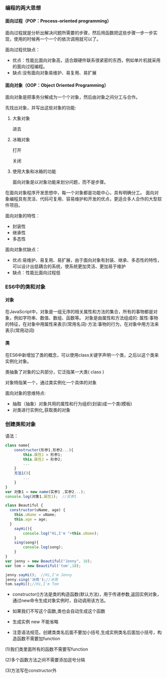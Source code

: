 ### 编程的两大思想
#### 面向过程（POP：Process-oriented programming）
面向过程就是分析出解决问题所需要的步骤，然后用函数把这些步骤一步一步实现，使用的时候再一个一个的依次调用就可以了。

面向过程优缺点：

+ 优点︰性能比面向对象高，适合跟硬件联系很紧密的东西，例如单片机就采用的面向过程编程。
+ 缺点∶没有面向对象易维护、易复用、易扩展

#### 面向对象（OOP：Object Oriented Programming）

面向对象是把事务分解成为一个个对象，然后由对象之间分工与合作。

先找出对象，并写出这些对象的功能:

1. 大象对象

    进去

2. 冰箱对象

    打开

    关闭


3. 使用大象和冰箱的功能

    面向对象是以对象功能来划分问题，而不是步骤。

在面向对象程序开发思想中，每一个对象都是功能中心，具有明确分工。
面向对象编程具有灵活、代码可复用、容易维护和开发的优点，更适合多人合作的大型软件项目。

面向对象的特性︰
+ 封装性
+ 继承性
+ 多态性


面向对象优缺点：

+ 优点∶易维护、易复用、易扩展，由于面向对象有封装、继承、多态性的特性，可以设计出低耦合的系统，使系统更加灵活、更加易于维护
+ 缺点︰性能比面向过程低

### ES6中的类和对象

#### 对象
在JavaScript中，对象是一组无序的相关属性和方法的集合，所有的事物都是对象，例如字符串、数值、数组、函数等。
对象是由属性和方法组成的:
属性∶事物的特征，在对象中用属性来表示(常用名词)·方法∶事物的行为，在对象中用方法来表示(常用动词)

#### 类

在ES6中新增加了类的概念，可以使用class关键字声明一个类，之后以这个类来实例化对象。

类抽象了对象的公共部分，它泛指某一大类( class )

对象特指某一个，通过类实例化一个具体的对象

面向对象的思维特点:

+ 抽取（抽象）对象共用的属性和行为组织(封装)成一个类(模板) 
+ 对类进行实例化,获取类的对象


### 创建类和对象
语法：
```javascript
class name{
    constructor(形参1,形参2...){
        this.属性1 = 形参1;
        this.属性2 = 形参2;
        ...
    }
    方法1(){
        ...
    }
}
var 对象1 = new name(实参1 ,实参2...);
console.log(对象1.属性1);  //实参1
```
```javascript
class Beautiful {
  constructor(uName, age) {
    this.uName = uName;
    this.age = age;
  }
    sayHi(){
        console.log("Hi,I'm "+this.uName);
    }
    sing(song){
        console.log(song);
    }
}
var jenny = new Beautiful("Jenny", 18);
var tom = new Beautiful('tom',18);

jenny.sayHi();  //Hi,I'm Jenny
jenny.sing('冰雨');//冰雨
tom.sayHi();//Hi,I'm Tom


```
+ constructor()方法是类的构造函数(默认方法)，用于传递参数,返回实例对象，通过new命令生成对象实例时，自动调用该方法。

+ 如果我们不写这个函数,类也会自动生成这个函数
+ 生成实例 new 不能省略
+ 注意语法规范，创建类类名后面不要加小括号,生成实例类名后面加小括号，构造函数不需要加function

(1)我们类里面所有的函数不需要写function

(2)多个函数方法之间不需要添加逗号分隔

(3)方法写在constructor外










